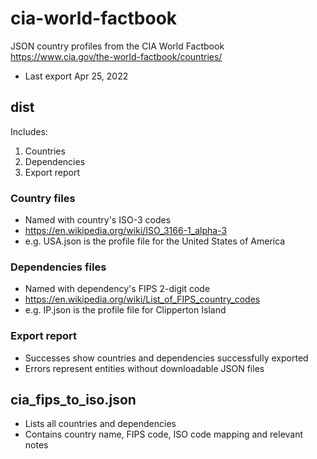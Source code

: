 # cia-world-factbook
JSON country profiles from the CIA World Factbook
https://www.cia.gov/the-world-factbook/countries/
* Last export Apr 25, 2022

## dist 
Includes:
1. Countries
2. Dependencies 
3. Export report

### Country files 
- Named with country's ISO-3 codes
- https://en.wikipedia.org/wiki/ISO_3166-1_alpha-3
- e.g. USA.json is the profile file for the United States of America


### Dependencies files 
- Named with dependency's FIPS 2-digit code
- https://en.wikipedia.org/wiki/List_of_FIPS_country_codes
- e.g. IP.json is the profile file for Clipperton Island

### Export report
- Successes show countries and dependencies successfully exported
- Errors represent entities without downloadable JSON files

## cia_fips_to_iso.json
- Lists all countries and dependencies
- Contains country name, FIPS code, ISO code mapping and relevant notes


